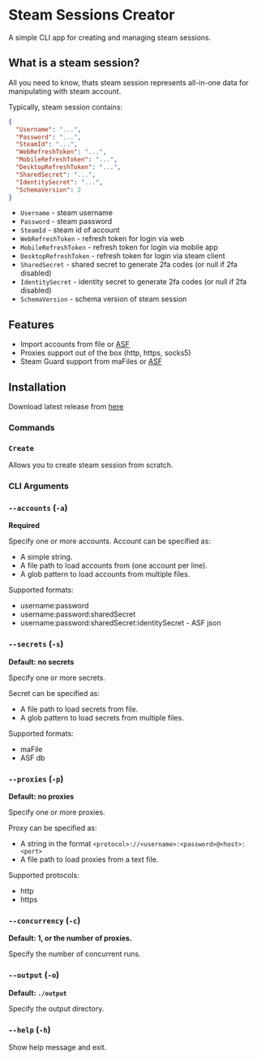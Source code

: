 # Steam Sessions Creator

A simple CLI app for creating and managing steam sessions.

## What is a steam session?

All you need to know, thats steam session represents all-in-one data for manipulating with steam account.

Typically, steam session contains:

```json
{
  "Username": "...",
  "Password": "...",
  "SteamId": "...",
  "WebRefreshToken": "...",
  "MobileRefreshToken": "...",
  "DesktopRefreshToken": "...",
  "SharedSecret": "...",
  "IdentitySecret": "...",
  "SchemaVersion": 2
}
```

- `Username` - steam username
- `Password` - steam password
- `SteamId` - steam id of account
- `WebRefreshToken` - refresh token for login via web
- `MobileRefreshToken` - refresh token for login via mobile app
- `DesktopRefreshToken` - refresh token for login via steam client
- `SharedSecret` - shared secret to generate 2fa codes (or null if 2fa disabled)
- `IdentitySecret` - identity secret to generate 2fa codes (or null if 2fa disabled)
- `SchemaVersion` - schema version of steam session

## Features

- Import accounts from file or [ASF](https://github.com/JustArchiNET/ArchiSteamFarm/)
- Proxies support out of the box (http, https, socks5)
- Steam Guard support from maFiles or [ASF](https://github.com/JustArchiNET/ArchiSteamFarm/)

## Installation

Download latest release from [here](https://github.com/Sadzurami/steam-sessions-creator/releases)

### Commands

### `Create`

Allows you to create steam session from scratch.

### CLI Arguments

### `--accounts` (`-a`)

**Required**

Specify one or more accounts.
Account can be specified as:

- A simple string.
- A file path to load accounts from (one account per line).
- A glob pattern to load accounts from multiple files.

Supported formats:

- username:password
- username:password:sharedSecret
- username:password:sharedSecret:identitySecret - ASF json

### `--secrets` (`-s`)

**Default: no secrets**

Specify one or more secrets.

Secret can be specified as:

- A file path to load secrets from file.
- A glob pattern to load secrets from multiple files.

Supported formats:

- maFile
- ASF db

### `--proxies` (`-p`)

**Default: no proxies**

Specify one or more proxies.

Proxy can be specified as:

- A string in the format `<protocol>://<username>:<password>@<host>:<port>`
- A file path to load proxies from a text file.

Supported protocols:

- http
- https

### `--concurrency` (`-c`)

**Default: 1, or the number of proxies.**

Specify the number of concurrent runs.

### `--output` (`-o`)

**Default: `./output`**

Specify the output directory.

### `--help` (`-h`)

Show help message and exit.
